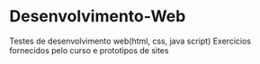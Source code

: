 # Desenvolvimento-Web
Testes de desenvolvimento web(html, css, java script)
Exercicios fornecidos pelo curso e prototipos de sites
